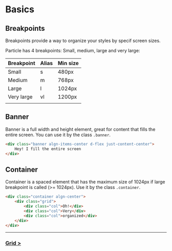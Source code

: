 # Basics

## Breakpoints

Breakpoints provide a way to organize your styles by specif screen sizes.

Particle has 4 breakpoints: Small, medium, large and very large:

| Breakpoint | Alias | Min size |
|------------|-------|----------|
| Small      | s     | 480px    |
| Medium     | m     | 768px    |
| Large      | l     | 1024px   |
| Very large | vl    | 1200px   |
|            |       |          |

## Banner

Banner is a full width and height element, great for content that fills the entire screen. You can use it by the class `.banner`.

```html
<div class="banner algn-items-center d-flex just-content-center">
    Hey! I fill the entire screen
</div>
```

## Container

Container is a spaced element that has the maximum size of 1024px if large breakpoint is called (>= 1024px). Use it by the class `.container`.

```html
<div class="container algn-center">
    <div class="grid">
        <div class="col">Oh!</div>
        <div class="col">Very</div>
        <div class="col">organized</div>
    </div>
</div>
```

---

### [Grid >](grid.md)